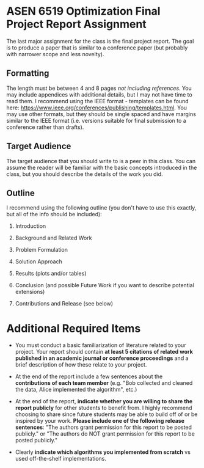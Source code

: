 ASEN 6519 Optimization Final Project Report Assignment 
=========================================

The last major assignment for the class is the final project report.  The goal is to produce a paper that is similar to a conference paper (but probably with narrower scope and less novelty).

Formatting
----------

The length must be between 4 and 8 pages *not including references*. You
may include appendices with additional details, but I may not have time
to read them. I recommend using the IEEE format - templates can be found
here: <https://www.ieee.org/conferences/publishing/templates.html>. You
may use other formats, but they should be single spaced and have margins
similar to the IEEE format (i.e. versions suitable for final submission
to a conference rather than drafts).

Target Audience 
---------------

The target audience that you should write to is a peer in this class.
You can assume the reader will be familiar with the basic concepts
introduced in the class, but you should describe the details of the work
you did.

Outline 
-------

I recommend using the following outline (you don't have to use this
exactly, but all of the info should be included):

1.  Introduction

2.  Background and Related Work

3.  Problem Formulation 

4.  Solution Approach

5.  Results (plots and/or tables)

6.  Conclusion (and possible Future Work if you want to describe
    potential extensions)

7.  Contributions and Release (see below)

Additional Required Items 
=========================

-   You must conduct a basic familiarization of literature related to
    your project. Your report should contain **at least 5 citations of
    related work published in an academic journal or conference proceedings** and a brief description of how these relate
    to your project.

-   At the end of the report include a few sentences about the
    **contributions of each team member** (e.g. \"Bob collected and
    cleaned the data, Alice implemented the algorithm\", etc.)

-   At the end of the report, **indicate whether you are willing to share the report publicly** for other students to benefit from. I highly recommend choosing to share since future students may be able to build off of or be inspired by your work. **Please include one of the following release sentences**: \"The authors grant permission for this report to be posted publicly.\" or \"The authors do NOT grant permission for this report to be posted publicly.\"
-   Clearly **indicate which algorithms you implemented from scratch** vs used off-the-shelf implementations.
